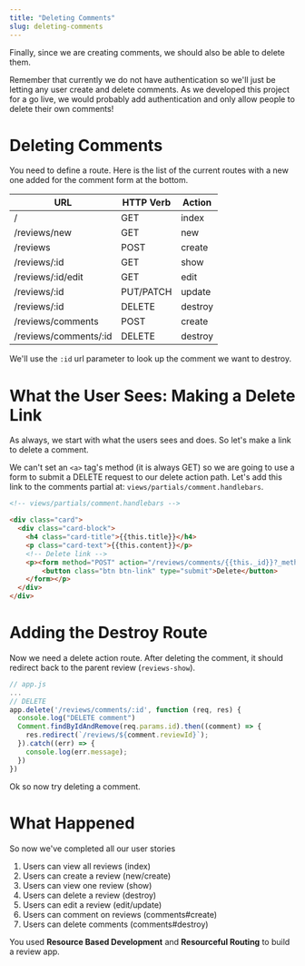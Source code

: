 ```yaml
---
title: "Deleting Comments"
slug: deleting-comments
---
```


Finally, since we are creating comments, we should also be able to delete them.

Remember that currently we do not have authentication so we'll just be letting any user create and delete comments. As we developed this project for a go live, we would probably add authentication and only allow people to delete their own comments!

# Deleting Comments

You need to define a route. Here is the list of the current routes with a new one added for the comment form at the bottom.

| URL              | HTTP Verb | Action  |
|------------------|-----------|---------|
| /                | GET       | index   |
| /reviews/new     | GET       | new     |
| /reviews         | POST      | create  |
| /reviews/:id     | GET       | show    |
| /reviews/:id/edit| GET       | edit    |
| /reviews/:id     | PUT/PATCH | update  |
| /reviews/:id     | DELETE    | destroy |
| /reviews/comments | POST      | create  |
| /reviews/comments/:id | DELETE      | destroy  |

We'll use the `:id` url parameter to look up the comment we want to destroy.

# What the User Sees: Making a Delete Link

As always, we start with what the users sees and does. So let's make a link to delete a comment.

We can't set an `<a>` tag's method (it is always GET) so we are going to use a form to submit a DELETE request to our delete action path. Let's add this link to the comments partial at: `views/partials/comment.handlebars`.

```HTML
<!-- views/partials/comment.handlebars -->

<div class="card">
  <div class="card-block">
    <h4 class="card-title">{{this.title}}</h4>
    <p class="card-text">{{this.content}}</p>
    <!-- Delete link -->
    <p><form method="POST" action="/reviews/comments/{{this._id}}?_method=DELETE">
        <button class="btn btn-link" type="submit">Delete</button>
    </form></p>
  </div>
</div>
```

# Adding the Destroy Route

Now we need a delete action route. After deleting the comment, it should redirect back to the parent review (`reviews-show`).

```js
// app.js
...
// DELETE
app.delete('/reviews/comments/:id', function (req, res) {
  console.log("DELETE comment")
  Comment.findByIdAndRemove(req.params.id).then((comment) => {
    res.redirect(`/reviews/${comment.reviewId}`);
  }).catch((err) => {
    console.log(err.message);
  })
})
```

Ok so now try deleting a comment.

# What Happened

So now we've completed all our user stories

1. Users can view all reviews (index)
1. Users can create a review (new/create)
1. Users can view one review (show)
1. Users can delete a review (destroy)
1. Users can edit a review (edit/update)
1. Users can comment on reviews (comments#create)
1. Users can delete comments (comments#destroy)

You used **Resource Based Development** and **Resourceful Routing** to build a review app.
